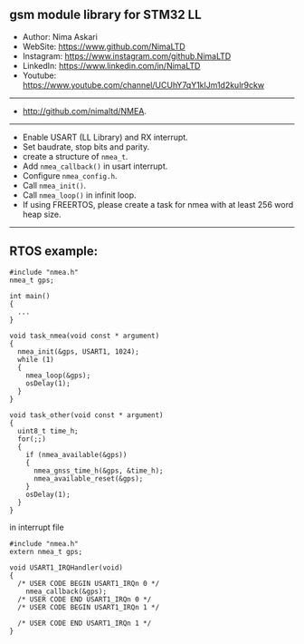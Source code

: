 ## gsm module library for STM32 LL
*	Author:     Nima Askari
*	WebSite:    https://www.github.com/NimaLTD
*	Instagram:  https://www.instagram.com/github.NimaLTD
*	LinkedIn:   https://www.linkedin.com/in/NimaLTD
*	Youtube:    https://www.youtube.com/channel/UCUhY7qY1klJm1d2kulr9ckw 
--------------------------------------------------------------------------------
* http://github.com/nimaltd/NMEA.
-----------------------------------------------------------   
* Enable USART (LL Library) and RX interrupt.
* Set baudrate, stop bits and parity.
* create a structure of `nmea_t`.
* Add `nmea_callback()` in usart interrupt.
* Configure `nmea_config.h`.
* Call `nmea_init()`.
* Call `nmea_loop()` in infinit loop.
* If using FREERTOS, please create a task for nmea with at least 256 word heap size. 
--------------------------------------------------------------------------------
## RTOS example:
```
#include "nmea.h"
nmea_t gps;

int main()
{
  ...  
}

void task_nmea(void const * argument)
{
  nmea_init(&gps, USART1, 1024);
  while (1)
  {
    nmea_loop(&gps);
    osDelay(1);
  }
}

void task_other(void const * argument)
{
  uint8_t time_h; 
  for(;;)
  {
    if (nmea_available(&gps))
    {
      nmea_gnss_time_h(&gps, &time_h);
      nmea_available_reset(&gps);
    }
    osDelay(1);
  }
}
```
in interrupt file

```
#include "nmea.h"
extern nmea_t gps;

void USART1_IRQHandler(void)
{
  /* USER CODE BEGIN USART1_IRQn 0 */
	nmea_callback(&gps);
  /* USER CODE END USART1_IRQn 0 */
  /* USER CODE BEGIN USART1_IRQn 1 */

  /* USER CODE END USART1_IRQn 1 */
}
```



